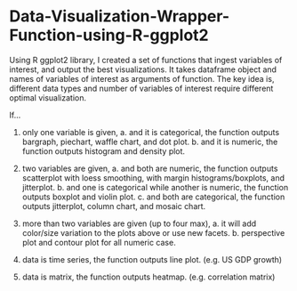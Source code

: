 # Data-Visualization-Wrapper-Function-using-R-ggplot2

Using R ggplot2 library, I created a set of functions that ingest variables of interest, and output the best visualizations. It takes dataframe object and names of variables of interest as arguments of function. The key idea is, different data types and number of variables of interest require different optimal visualization.

If...
1. only one variable is given,
  a. and it is categorical, the function outputs bargraph, piechart, waffle chart, and dot plot.
  b. and it is numeric, the function outputs histogram and density plot.
  
2. two variables are given,
  a. and both are numeric, the function outputs scatterplot with loess smoothing, with margin histograms/boxplots, and jitterplot.
  b. and one is categorical while another is numeric, the function outputs boxplot and violin plot.
  c. and both are categorical, the function outputs jitterplot, column chart, and mosaic chart. 
  
3. more than two variables are given (up to four max),
  a. it will add color/size variation to the plots above or use new facets.
  b. perspective plot and contour plot for all numeric case.

4. data is time series, the function outputs line plot. (e.g. US GDP growth)

5. data is matrix, the function outputs heatmap. (e.g. correlation matrix)
